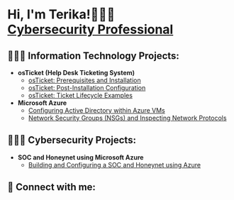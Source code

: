<h1>Hi, I'm Terika!👩🏽‍💻 <br/><a href="https://www.linkedin.com/in/terikaj/">Cybersecurity Professional</a>

<h2>👩🏽‍💻 Information Technology Projects:</h2>

- <b>osTicket (Help Desk Ticketing System)</b>
  - [osTicket: Prerequisites and Installation](https://github.com/terikaj/osticket-prereqs)
  - [osTicket: Post-Installation Configuration](https://github.com/terikaj/post-install-config)
  - [osTicket: Ticket Lifecycle Examples](https://github.com/terika/ticket-lifecycle)
- <b>Microsoft Azure</b>
  - [Configuring Active Directory within Azure VMs](https://github.com/terika/configure-ad)
  - [Network Security Groups (NSGs) and Inspecting Network Protocols](https://github.com/terika/azure-network-protocols)
 
<h2>👩🏽‍💻 Cybersecurity Projects:</h2>

- <b>SOC and Honeynet using Microsoft Azure</b>
  - [Building and Configuring a SOC and Honeynet using Azure](https://github.com/terikaj/SOC-Honeynet)


<h2> 🤳 Connect with me:</h2>


<!---
TerikaJ/TerikaJ is a ✨ special ✨ repository because its `README.md` (this file) appears on your GitHub profile.
You can click the Preview link to take a look at your changes.
--->

